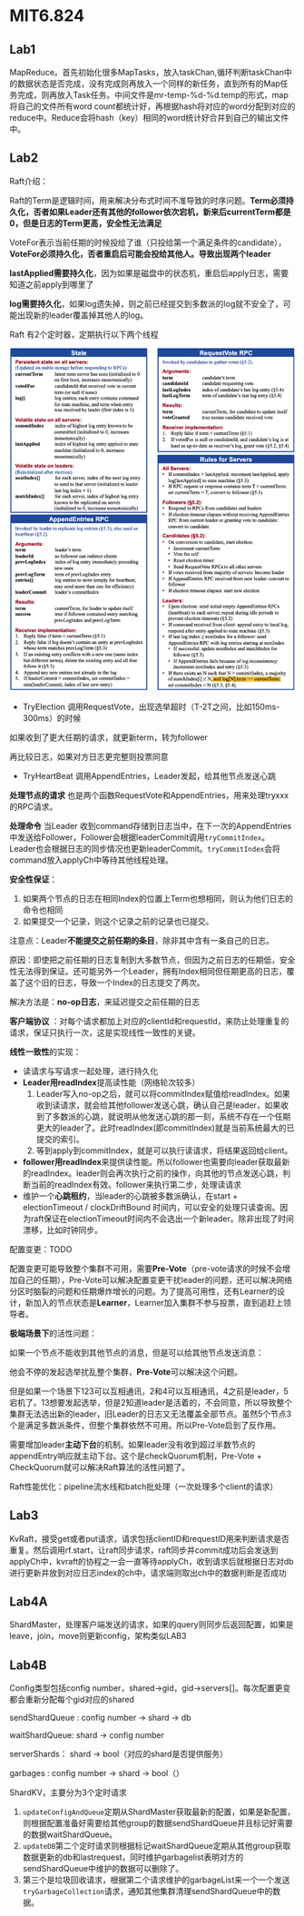 # MIT6.824

## Lab1

MapReduce。首先初始化很多MapTasks，放入taskChan,循环判断taskChan中的数据状态是否完成，没有完成则再放入一个同样的新任务，直到所有的Map任务完成，则再放入Task任务。中间文件是mr-temp-%d-%d.temp的形式，map将自己的文件所有word count都统计好，再根据hash将对应的word分配到对应的reduce中。Reduce会将hash（key）相同的word统计好合并到自己的输出文件中。

## Lab2

Raft介绍：

Raft的Term是逻辑时间，用来解决分布式时间不准导致的时序问题。**Term必须持久化，否者如果Leader还有其他的follower依次宕机，新来后currentTerm都是0，但是日志的Term更高，安全性无法满足**

VoteFor表示当前任期的时候投给了谁（只投给第一个满足条件的candidate），**VoteFor必须持久化，否者重启后可能会投给其他人。导致出现两个leader**

**lastApplied需要持久化**，因为如果是磁盘中的状态机，重启后apply日志，需要知道之前apply到哪里了

**log需要持久化**，如果log遗失掉，则之前已经提交到多数派的log就不安全了，可能出现新的leader覆盖掉其他人的log。

Raft 有2个定时器，定期执行以下两个线程

![img](./assets/clip_image001.png)

* TryElection 调用RequestVote，出现选举超时（T-2T之间，比如150ms-300ms）的时候

如果收到了更大任期的请求，就更新term，转为follower

再比较日志，如果对方日志更完整则投票同意

* TryHeartBeat 调用AppendEntries，Leader发起，给其他节点发送心跳

**处理节点的请求** 也是两个函数RequestVote和AppendEntries，用来处理tryxxx的RPC请求。

**处理命令** 当Leader 收到command存储到日志当中，在下一次的AppendEntries中发送给Follower，Follower会根据leaderCommit调用`tryCommitIndex`。Leader也会根据日志的同步情况也更新leaderCommit。`tryCommitIndex`会将command放入applyCh中等待其他线程处理。



**安全性保证**：

1. 如果两个节点的日志在相同Index的位置上Term也想相同，则认为他们日志的命令也相同
2. 如果提交一个记录，则这个记录之前的记录也已提交。

注意点：Leader**不能提交之前任期的条目**，除非其中含有一条自己的日志。

原因：即使把之前任期的日志复制到大多数节点，但因为之前日志的任期低，安全性无法得到保证。还可能另外一个Leader，拥有Index相同但任期更高的日志，覆盖了这个旧的日志，导致一个Index的日志提交了两次。

解决方法是：**no-op日志**，来延迟提交之前任期的日志

**客户端协议** ：对每个请求都加上对应的clientId和requestId，来防止处理重复的请求，保证只执行一次，这是实现线性一致性的关键。

**线性一致性**的实现：

* 读请求与写请求一起处理，进行持久化
* **Leader用readIndex**提高读性能（网络轮次较多）
  1. Leader写入no-op之后，就可以将commitIndex赋值给readIndex。如果收到读请求，就会给其他follower发送心跳，确认自己是leader，如果收到了多数派的心跳，就说明从他发送心跳的那一刻，系统不存在一个任期更大的leader了。此时readIndex(即commitIndex)就是当前系统最大的已提交的索引。
  2. 等到apply到commitIndex，就是可以执行读请求，将结果返回给client。
* **follower用readIndex**来提供读性能。所以follower也需要向leader获取最新的readIndex。leader则会再次执行之前的操作，向其他的节点发送心跳，判断当前的readIndex有效。follower来执行第二步，处理读请求
* 维护一个**心跳租约**，当leader的心跳被多数派确认，在start + electionTimeout / clockDriftBound 时间内，可以安全的处理只读查询。因为raft保证在electionTimeout时间内不会选出一个新leader。除非出现了时间漂移，比如时钟同步。

配置变更：TODO

配置变更可能导致整个集群不可用，需要**Pre-Vote**（pre-vote请求的时候不会增加自己的任期），Pre-Vote可以解决配置变更干扰leader的问题，还可以解决网络分区时脑裂的问题和任期爆炸增长的问题。为了提高可用性，还有Learner的设计，新加入的节点状态是**Learner**，Learner加入集群不参与投票，直到追赶上领导者。

**极端场景下**的活性问题：

如果一个节点不能收到其他节点的消息，但是可以给其他节点发送消息：

他会不停的发起选举扰乱整个集群，**Pre-Vote**可以解决这个问题。

但是如果一个场景下123可以互相通讯，2和4可以互相通讯，4之前是leader，5宕机了。13想要发起选举，但是2知道leader是活着的，不会同意，所以导致整个集群无法选出新的leader，旧Leader的日志又无法覆盖全部节点。虽然5个节点3个是满足多数派条件，但整个集群依然不可用。所以Pre-Vote启到了反作用。

需要增加leader**主动下台**的机制。如果leader没有收到超过半数节点的appendEntry响应就主动下台。这个是checkQuorum机制，Pre-Vote + CheckQuorum就可以解决Raft算法的活性问题了。

Raft性能优化：pipeline流水线和batch批处理（一次处理多个client的请求）



## Lab3

KvRaft，接受get或者put请求，请求包括clientID和requestID用来判断请求是否重复。然后调用rf.start，让raft同步请求，raft同步并commit成功后会发送到applyCh中，kvraft的协程之一会一直等待applyCh，收到请求后就根据日志对db进行更新并放到对应日志index的ch中，请求端则取出ch中的数据判断是否成功

## Lab4A

ShardMaster，处理客户端发送的请求，如果的query则同步后返回配置，如果是leave，join，move则更新config，架构类似LAB3

## Lab4B 

Config类型包括config number，shared->gid，gid->servers[]。每次配置更变都会重新分配每个gid对应的shared

sendShardQueue : config number -> shard -> db

waitShardQueue: shard -> config number

serverShards： shard -> bool（对应的shard是否提供服务）

garbages : config number -> shard -> bool（）

ShardKV，主要分为3个定时请求

1. `updateConfigAndQueue`定期从ShardMaster获取最新的配置，如果是新配置，则根据配置准备好需要给其他group的数据sendShardQueue并且标记好需要的数据waitShardQueue。
2. `updateDB`第二个定时请求则根据标记waitShardQueue定期从其他group获取数据更新的db和lastrequest，同时维护garbagelist表明对方的sendShardQueue中维护的数据可以删除了。
3. 第三个是垃圾回收请求，根据第二个请求维护的garbageList来一个一个发送`tryGarbageCollection`请求，通知其他集群清理sendShardQueue中的数据。

 